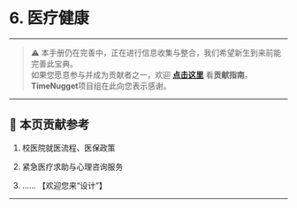 # 6. 医疗健康

---

> ⚠️ 本手册仍在完善中，正在进行信息收集与整合，我们希望新生到来前能完善此宝典。  
> 如果您愿意参与并成为贡献者之一，欢迎 **[点击这里](/CONTRIBUTING)** 看**贡献指南**。  
> **TimeNugget**项目组在此向您表示感谢。  

---

## 📌 本页贡献参考

1. 校医院就医流程、医保政策

2. 紧急医疗求助与心理咨询服务

3. ……  【欢迎您来“设计”】

---
